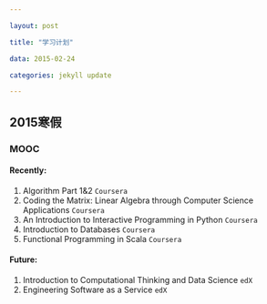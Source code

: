 ```yaml
---

layout: post

title: "学习计划"

data: 2015-02-24

categories: jekyll update

---
```


## 2015寒假

### MOOC

#### Recently:

1. Algorithm Part 1&2  `Coursera`
2. Coding the Matrix: Linear Algebra through Computer Science Applications  `Coursera`
3. An Introduction to Interactive Programming in Python  `Coursera`
4. Introduction to Databases  `Coursera`
5. Functional Programming in Scala `Coursera`

#### Future:

1. Introduction to Computational Thinking and Data Science  `edX`
2. Engineering Software as a Service `edX`
